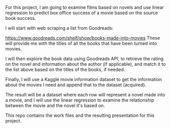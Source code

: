 For this project, I am going to examine films based on novels and use linear regression to predict box office success of a movie based on the source book success.

I will start with web scraping a list from Goodreads:

https://www.goodreads.com/shelf/show/books-made-into-movies
These will provide me with the titles of all the books that have been turned into movies.

I will then explore the book data using Goodreads API, to retrieve the rating on the novel and information about the author (if applicable), and match it to the list above based on the titles of the books, if needed.

Finally, I will use a Kaggle movie information dataset to get the information about the movies I need and append that to the dataset (acquired).

The result will be a dataset where each row will represent a novel made into a movie, and I will use the linear regression to examine the relationship between the movie and the novel it's based on.

This repo contains the work files and the resulting presentation for this project.
